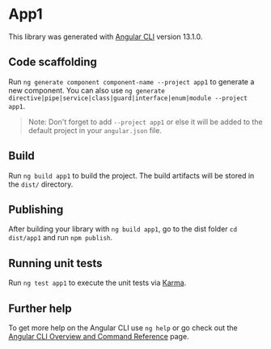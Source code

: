 # App1

This library was generated with [Angular CLI](https://github.com/angular/angular-cli) version 13.1.0.

## Code scaffolding

Run `ng generate component component-name --project app1` to generate a new component. You can also use `ng generate directive|pipe|service|class|guard|interface|enum|module --project app1`.
> Note: Don't forget to add `--project app1` or else it will be added to the default project in your `angular.json` file. 

## Build

Run `ng build app1` to build the project. The build artifacts will be stored in the `dist/` directory.

## Publishing

After building your library with `ng build app1`, go to the dist folder `cd dist/app1` and run `npm publish`.

## Running unit tests

Run `ng test app1` to execute the unit tests via [Karma](https://karma-runner.github.io).

## Further help

To get more help on the Angular CLI use `ng help` or go check out the [Angular CLI Overview and Command Reference](https://angular.io/cli) page.
